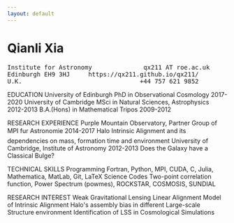 ```yaml
---
layout: default
---
```


Qianli Xia
============

<pre>Institute for Astronomy              qx211 AT roe.ac.uk
Edinburgh EH9 3HJ     https://qx211.github.io/qx211/
U.K.                                +44 757 621 9852</pre>

EDUCATION
University of Edinburgh
PhD in Observational Cosmology            2017-2020
University of Cambridge
MSci in Natural Sciences, Astrophysics    2012-2013
B.A.(Hons) in Mathematical Tripos         2009-2012

RESEARCH EXPERIENCE
Purple Mountain Observatory, Partner Group of MPI fur Astronomie      2014-2017
Halo Intrinsic Alignment and its dependencies on mass, formation time and environment
University of Cambridge, Institute of Astronomy      2012-2013
Does the Galaxy have a Classical Bulge?

TECHNICAL SKILLS
Programming 
Fortran, Python, MPI, CUDA, C, Julia, Mathematica, MatLab, Git, LaTeX
Science Codes
Two-point correlation function, Power Spectrum (powmes), ROCKSTAR, COSMOSIS, SUNDIAL

RESEARCH INTEREST
Weak Gravitational Lensing
Linear Alignment Model of Intrinsic Alignment
Halo's assembly bias in different Large-scale Structure environment
Identification of LSS in Cosmological Simulations